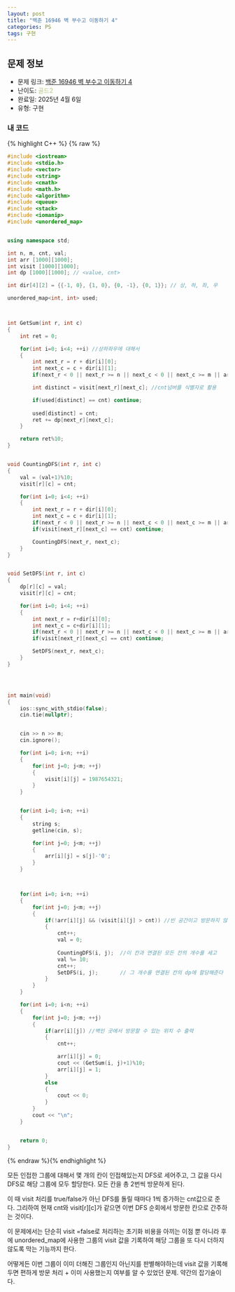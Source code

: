 ```yaml
---
layout: post
title: "백준 16946 벽 부수고 이동하기 4"
categories: PS
tags: 구현
---
```


## 문제 정보
- 문제 링크: [백준 16946 벽 부수고 이동하기 4](https://www.acmicpc.net/problem/16946)
- 난이도: <span style="color:#B5C78A">골드2</span>
- 완료일: 2025년 4월 6일
- 유형: 구현

### 내 코드

{% highlight C++ %} {% raw %}
```C++
#include <iostream>
#include <stdio.h>
#include <vector>
#include <string>
#include <cmath>
#include <math.h>
#include <algorithm>
#include <queue>
#include <stack>
#include <iomanip>
#include <unordered_map>


using namespace std;

int n, m, cnt, val;
int arr [1000][1000]; 
int visit [1000][1000];
int dp [1000][1000]; // <value, cnt>

int dir[4][2] = {{-1, 0}, {1, 0}, {0, -1}, {0, 1}}; // 상, 하, 좌, 우

unordered_map<int, int> used;



int GetSum(int r, int c)
{
    int ret = 0;

    for(int i=0; i<4; ++i) //상하좌우에 대해서
    {
        int next_r = r + dir[i][0];
        int next_c = c + dir[i][1];
        if(next_r < 0 || next_r >= n || next_c < 0 || next_c >= m || arr[next_r][next_c]) continue; //벽이거나 범위 밖이면 continue

        int distinct = visit[next_r][next_c]; //cnt넘버를 식별자로 활용

        if(used[distinct] == cnt) continue;
        
        used[distinct] = cnt;
        ret += dp[next_r][next_c];
    }

    return ret%10;
}


void CountingDFS(int r, int c)
{
    val = (val+1)%10;
    visit[r][c] = cnt;

    for(int i=0; i<4; ++i)
    {
        int next_r = r + dir[i][0];
        int next_c = c + dir[i][1];
        if(next_r < 0 || next_r >= n || next_c < 0 || next_c >= m || arr[next_r][next_c]) continue; //벽이거나 범위 밖이면 continue
        if(visit[next_r][next_c] == cnt) continue;

        CountingDFS(next_r, next_c);
    }
}


void SetDFS(int r, int c)
{
    dp[r][c] = val;
    visit[r][c] = cnt;

    for(int i=0; i<4; ++i)
    {
        int next_r = r+dir[i][0];
        int next_c = c+dir[i][1];
        if(next_r < 0 || next_r >= n || next_c < 0 || next_c >= m || arr[next_r][next_c]) continue; //벽이거나 범위 밖이면 continue
        if(visit[next_r][next_c] == cnt) continue;

        SetDFS(next_r, next_c);
    }
}




int main(void)
{   
    ios::sync_with_stdio(false);
    cin.tie(nullptr);


    cin >> n >> m;
    cin.ignore();

    for(int i=0; i<n; ++i)
    {
        for(int j=0; j<m; ++j)
        {
            visit[i][j] = 1987654321;
        }
    }


    for(int i=0; i<n; ++i)
    {
        string s;
        getline(cin, s);

        for(int j=0; j<m; ++j)
        {
            arr[i][j] = s[j]-'0';
        }
    }



    for(int i=0; i<n; ++i)
    {
        for(int j=0; j<m; ++j)
        {
            if(!arr[i][j] && (visit[i][j] > cnt)) //빈 공간이고 방문하지 않았다면
            {
                cnt++;
                val = 0;
                
                CountingDFS(i, j);  //이 칸과 연결된 모든 칸의 개수를 세고 
                val %= 10;
                cnt++;
                SetDFS(i, j);       // 그 개수를 연결된 칸의 dp에 할당해준다
            }
        }
    }

    for(int i=0; i<n; ++i)
    {
        for(int j=0; j<m; ++j)
        {
            if(arr[i][j]) //벽인 곳에서 방문할 수 있는 위치 수 출력
            {
                cnt++;

                arr[i][j] = 0;
                cout << (GetSum(i, j)+1)%10;
                arr[i][j] = 1;
            }
            else
            {
                cout << 0;
            }
        }
        cout << "\n";
    }


    return 0;
}


```
{% endraw %}{% endhighlight %}  

모든 인접한 그룹에 대해서 몇 개의 칸이 인접해있는지 DFS로 세어주고,
그 값을 다시 DFS로 해당 그룹에 모두 할당한다. 모든 칸을 총 2번씩 방문하게 된다.

이 때 visit 처리를 true/false가 아닌 DFS를 돌릴 때마다 1씩 증가하는 cnt값으로 준다. 
그리하여 현재 cnt와 visit[r][c]가 같으면 이번 DFS 순회에서 방문한 칸으로 간주하는 것이다. 

이 문제에서는 단순히 visit =false로 처리하는 초기화 비용을 아끼는 이점 뿐 아니라 
후에 unordered_map에 사용한 그룹의 visit 값을 기록하여 
해당 그룹을 또 다시 더하지 않도록 막는 기능까지 한다.

어떻게든 이번 그룹이 이미 더해진 그룹인지 아닌지를 판별해야하는데 
visit 값을 기록해두면 편하게 방문 처리 + 이미 사용했는지 여부를 알 수 있었던 문제.
약간의 잡기술이다.
